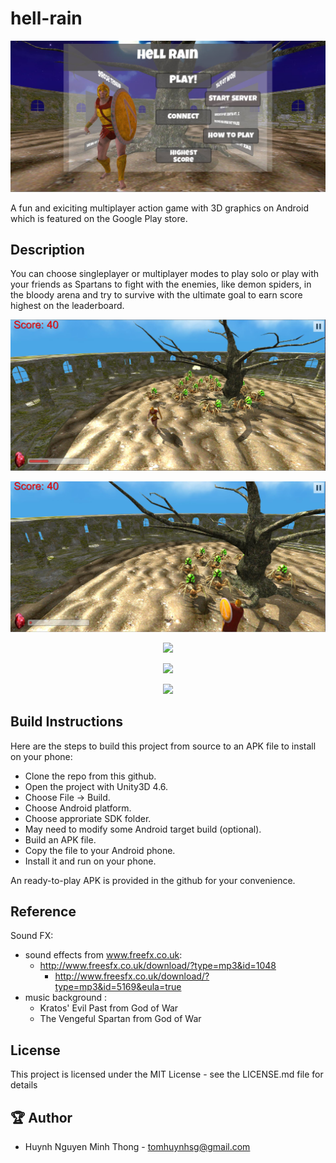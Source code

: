 # hell-rain

<p align="center">
  <img src="https://github.com/TomHuynhSG/hell-rain/blob/main/screenshots/static-menu.jpg?raw=true">
</p>

A fun and exiciting multiplayer action game with 3D graphics on Android which is featured on the Google Play store.

## Description

You can choose singleplayer or multiplayer modes to play solo or play with your friends as Spartans to fight with the enemies, like demon spiders, in the bloody arena and try to survive with the ultimate goal to earn score highest on the leaderboard.

<p align="center">
  <img src="https://github.com/TomHuynhSG/hell-rain/blob/main/screenshots/game.jpg?raw=true">
</p>

<p align="center">
  <img src="https://github.com/TomHuynhSG/hell-rain/blob/main/screenshots/game2.jpg?raw=true">
</p>

<p align="center">
  <img src="https://github.com/TomHuynhSG/hell-rain/blob/main/screenshots/main-menu.gif?raw=true">
</p>

<p align="center">
  <img src="https://github.com/TomHuynhSG/hell-rain/blob/main/screenshots/how-to-play.gif?raw=true">
</p>

<p align="center">
  <img src="https://github.com/TomHuynhSG/hell-rain/blob/main/screenshots/gameplay.gif?raw=true">
</p>

## Build Instructions

Here are the steps to build this project from source to an APK file to install on your phone:
- Clone the repo from this github.
- Open the project with Unity3D 4.6.
- Choose File -> Build.
- Choose Android platform. 
- Choose approriate SDK folder.
- May need to modify some Android target build (optional).
- Build an APK file.
- Copy the file to your Android phone.
- Install it and run on your phone.

An ready-to-play APK is provided in the github for your convenience.  

## Reference
Sound FX: 
- sound effects from www.freefx.co.uk:
	+ http://www.freesfx.co.uk/download/?type=mp3&id=1048
        + http://www.freesfx.co.uk/download/?type=mp3&id=5169&eula=true
- music background :
	+ Kratos' Evil Past from God of War
	+ The Vengeful Spartan from God of War

## License

This project is licensed under the MIT License - see the LICENSE.md file for details

## 🏆 Author
- Huynh Nguyen Minh Thong - tomhuynhsg@gmail.com

